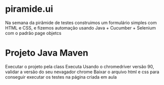 # piramide.ui
Na semana da pirâmide de testes construimos um formulário simples com HTML e CSS, e fizemos automação usando Java + Cucumber + Selenium com o padrão page objetcs


# Projeto Java Maven
Executar o projeto pela class Executa
Usando o chromedriver versão 90, validar a versão do seu nevagador chrome
Baixar o arquivo html e css para conseguir executar os testes na página criada em aula
